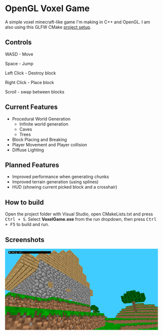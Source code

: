 # OpenGL Voxel Game

A simple voxel minecraft-like game I'm making in C++ and OpenGL.
I am also using this GLFW CMake [project setup](https://github.com/meemknight/GLFWCMakeSetup).

## Controls

WASD - Move

Space - Jump

Left Click - Destroy block

Right Click - Place block

Scroll - swap between blocks

## Current Features

- Procedural World Generation
	- Infinite world generation
	- Caves
	- Trees
- Block Placing and Breaking
- Player Movement and Player collision
- Diffuse Lighting

## Planned Features

- Improved performance when generating chunks
- Improved terrain generation (using splines)
- HUD (showing current picked block and a crosshair)

## How to build
Open the project folder with Visual Studio, open CMakeLists.txt and press <kbd>Ctrl + S</kbd>.
Select **VoxelGame.exe** from the run dropdown, then press <kbd>Ctrl + F5</kbd> to build and run.

## Screenshots

![In-Game Screenshot](https://github.com/Werlog/OpenGLVoxelGame/blob/d8dcd0f87089f48ca15c8244f2cc827de91ca858/images/screenshot.png)
